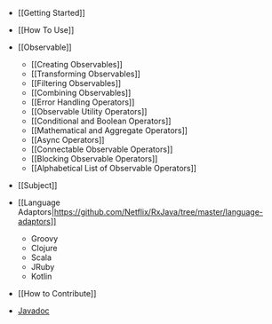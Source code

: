 * [[Getting Started]]
* [[How To Use]]

* [[Observable]]
  * [[Creating Observables]]
  * [[Transforming Observables]]
  * [[Filtering Observables]]
  * [[Combining Observables]]
  * [[Error Handling Operators]]
  * [[Observable Utility Operators]]
  * [[Conditional and Boolean Operators]]
  * [[Mathematical and Aggregate Operators]]
  * [[Async Operators]]
  * [[Connectable Observable Operators]]
  * [[Blocking Observable Operators]]
  * [[Alphabetical List of Observable Operators]]
* [[Subject]]

* [[Language Adaptors|https://github.com/Netflix/RxJava/tree/master/language-adaptors]]
  * Groovy
  * Clojure
  * Scala
  * JRuby
  * Kotlin

* [[How to Contribute]]
* [Javadoc](http://netflix.github.io/RxJava/javadoc/rx/Observable.html)
